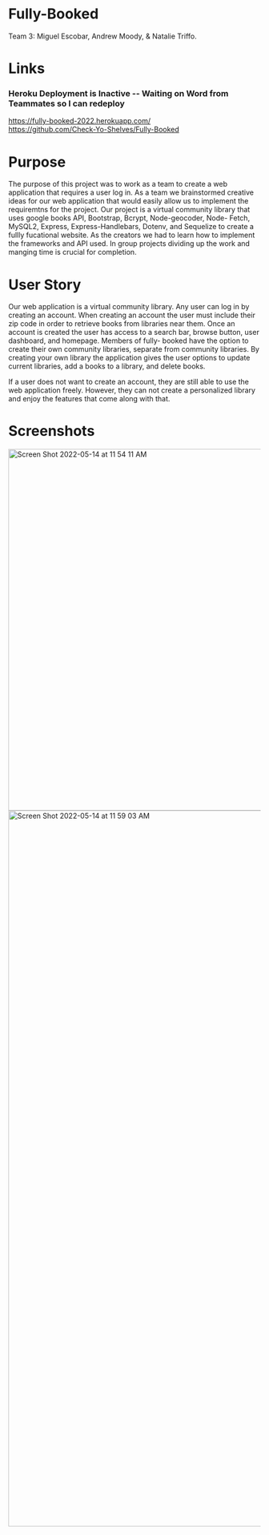 # Fully-Booked
Team 3: Miguel Escobar, Andrew Moody, & Natalie Triffo.
# Links 
### Heroku Deployment is Inactive -- Waiting on Word from Teammates so I can redeploy
https://fully-booked-2022.herokuapp.com/  
https://github.com/Check-Yo-Shelves/Fully-Booked 
# Purpose
The purpose of this project was to work as a team to create a web application that requires a user log in. As a team we brainstormed creative ideas for our web application that would easily allow us to implement the requiremtns for the project. Our project is a virtual community library that uses google books API, Bootstrap, Bcrypt, Node-geocoder, Node- Fetch, MySQL2, Express, Express-Handlebars, Dotenv, and Sequelize to create a fullly fucational website. As the creators we had to learn how to implement the frameworks and API used. In group projects dividing up the work and manging time is crucial for completion. 
# User Story
Our web application is a virtual community library. Any user can log in by creating an account. When creating an account the user must include their zip code in order to retrieve books from  libraries near them.  Once an account is created the user has access to a search bar, browse button, user dashboard, and homepage. Members of fully- booked have the option to create their own community libraries, separate from community libraries. By creating your own library the application gives the user options to update current libraries, add a books to a library, and delete books.

If a user does not want to create an account, they are still able to use the web application freely. However, they can not create a personalized library and enjoy the features that come along with that.
# Screenshots
<img width="722" alt="Screen Shot 2022-05-14 at 11 54 11 AM" src="https://user-images.githubusercontent.com/97486569/168444445-ad5530cc-ad94-4f35-8dc8-ef0fe7901ef0.png">
<img width="1430" alt="Screen Shot 2022-05-14 at 11 59 03 AM" src="https://user-images.githubusercontent.com/97486569/168444451-74866c04-007f-4c81-b364-5149e8827a82.png">
